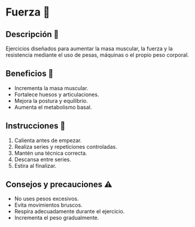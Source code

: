 # Fuerza 💪

## Descripción 📖
Ejercicios diseñados para aumentar la masa muscular, la fuerza y la resistencia mediante el uso de pesas, máquinas o el propio peso corporal.

## Beneficios 🌱
- Incrementa la masa muscular.
- Fortalece huesos y articulaciones.
- Mejora la postura y equilibrio.
- Aumenta el metabolismo basal.


## Instrucciones 📜
1. Calienta antes de empezar.
2. Realiza series y repeticiones controladas.
3. Mantén una técnica correcta.
4. Descansa entre series.
5. Estira al finalizar.

## Consejos y precauciones ⚠️
- No uses pesos excesivos.
- Evita movimientos bruscos.
- Respira adecuadamente durante el ejercicio.
- Incrementa el peso gradualmente.
